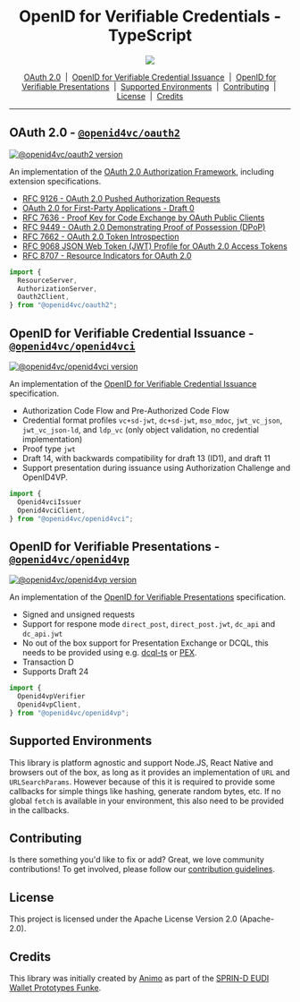<h1 align="center" ><b>OpenID for Verifiable Credentials - TypeScript</b></h1>

<p align="center">
  <a href="https://typescriptlang.org">
    <img src="https://imgk.shields.io/badge/%3C%2F%3E-TypeScript-%230074c1.svg" />
  </a>
</p>

<p align="center">
  <a href="#oauth-20---openid4vcoauth2">OAuth 2.0</a> 
  &nbsp;|&nbsp;
  <a href="#openid-for-verifiable-credential-issuance---openid4vcopenid4vci">OpenID for Verifiable Credential Issuance</a> 
  &nbsp;|&nbsp;
  <a href="#openid-for-verifiable-preentations---openid4vcopenid4vp">OpenID for Verifiable Presentations</a> 
  &nbsp;|&nbsp;
  <a href="#supported-environments">Supported Environments</a>
  &nbsp;|&nbsp;
  <a href="#contributing">Contributing</a>
  &nbsp;|&nbsp;
  <a href="#license">License</a>
  &nbsp;|&nbsp;
  <a href="#license">Credits</a>
</p>

---

## OAuth 2.0 - [`@openid4vc/oauth2`](./packages/oauth2)

[![@openid4vc/oauth2 version](https://img.shields.io/npm/v/@openid4vc/oauth2)](https://npmjs.com/package/@openid4vc/oauth2)

An implementation of the [OAuth 2.0 Authorization Framework](https://datatracker.ietf.org/doc/html/rfc6749), including extension specifications.

- [RFC 9126 - OAuth 2.0 Pushed Authorization Requests](https://datatracker.ietf.org/doc/html/rfc9126)
- [OAuth 2.0 for First-Party Applications - Draft 0](https://www.ietf.org/archive/id/draft-ietf-oauth-first-party-apps-00.html)
- [RFC 7636 - Proof Key for Code Exchange by OAuth Public Clients](https://datatracker.ietf.org/doc/html/rfc7636)
- [RFC 9449 - OAuth 2.0 Demonstrating Proof of Possession (DPoP)](https://datatracker.ietf.org/doc/html/rfc9449)
- [RFC 7662 - OAuth 2.0 Token Introspection](https://datatracker.ietf.org/doc/html/rfc7662)
- [RFC 9068 JSON Web Token (JWT) Profile for OAuth 2.0 Access Tokens](https://datatracker.ietf.org/doc/html/rfc9068)
- [RFC 8707 - Resource Indicators for OAuth 2.0](https://www.rfc-editor.org/rfc/rfc8707.html)

```ts
import {
  ResourceServer,
  AuthorizationServer,
  Oauth2Client,
} from "@openid4vc/oauth2";
```

## OpenID for Verifiable Credential Issuance - [`@openid4vc/openid4vci`](./packages/openid4vci)

[![@openid4vc/openid4vci version](https://img.shields.io/npm/v/@openid4vc/openid4vci)](https://npmjs.com/package/@openid4vc/openid4vci)

An implementation of the [OpenID for Verifiable Credential Issuance](https://openid.net/specs/openid-4-verifiable-credential-issuance-1_0.html) specification.

- Authorization Code Flow and Pre-Authorized Code Flow
- Credential format profiles `vc+sd-jwt`, `dc+sd-jwt`, `mso_mdoc`, `jwt_vc_json`, `jwt_vc_json-ld`, and `ldp_vc` (only object validation, no credential implementation)
- Proof type `jwt`
- Draft 14, with backwards compatibility for draft 13 (ID1), and draft 11
- Support presentation during issuance using Authorization Challenge and OpenID4VP.

```ts
import {
  Openid4vciIssuer
  Openid4vciClient,
} from "@openid4vc/openid4vci";
```

## OpenID for Verifiable Presentations - [`@openid4vc/openid4vp`](./packages/openid4vp)

[![@openid4vc/openid4vp version](https://img.shields.io/npm/v/@openid4vc/openid4vp)](https://npmjs.com/package/@openid4vc/openid4vp)

An implementation of the [OpenID for Verifiable Presentations](https://openid.net/specs/openid-4-verifiable-presentations-1_0.html) specification.

- Signed and unsigned requests
- Support for respone mode `direct_post`, `direct_post.jwt`, `dc_api` and `dc_api.jwt`
- No out of the box support for Presentation Exchange or DCQL, this needs to be provided using e.g. [dcql-ts](https://github.com/openwallet-foundation-labs/dcql-ts) or [PEX](https://github.com/Sphereon-Opensource/PEX).
- Transaction D
- Supports Draft 24

```ts
import {
  Openid4vpVerifier
  Openid4vpClient,
} from "@openid4vc/openid4vp";
```

## Supported Environments

This library is platform agnostic and support Node.JS, React Native and browsers out of the box, as long as it provides an implementation of `URL` and `URLSearchParams`. However because of this it is required to provide some callbacks for simple things like hashing, generate random bytes, etc. If no global `fetch` is available in your environment, this also need to be provided in the callbacks.

## Contributing

Is there something you'd like to fix or add? Great, we love community
contributions! To get involved, please follow our [contribution guidelines](./CONTRIBUTING.md).

## License

This project is licensed under the Apache License Version 2.0 (Apache-2.0).

## Credits

This library was initially created by [Animo](https://github.com) as part of the [SPRIN-D EUDI Wallet Prototypes Funke](https://www.sprind.org/en/impulses/challenges/eudi-wallet-prototypes).
